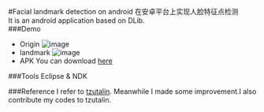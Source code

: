 #Facial landmark detection on android
在安卓平台上实现人脸特征点检测</br>
It is an android application based on DLib.</br>
###Demo
* Origin
![image](https://github.com/flyingzhao/FacialLandmarkAndroid/blob/master/demo/lena.png)<br>
* landmark
![image](https://github.com/flyingzhao/FacialLandmarkAndroid/blob/master/demo/landmark.png)<br>
* APK
You can download [here](https://github.com/flyingzhao/FacialLandmarkAndroid/blob/master/demo/OpenCVTest.apk)<br>

###Tools
Eclipse &  NDK<br>

###Reference
I refer to [tzutalin](https://github.com/tzutalin/dlib-android). Meanwhile I made some improvement.I also contribute my codes to tzutalin.
